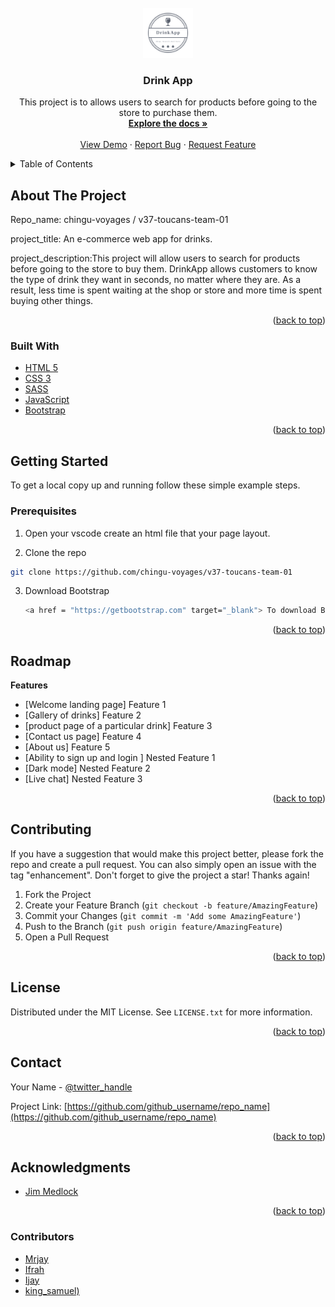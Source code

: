 <div id="top"></div>
<!--
*** Thanks for checking out the Best-README-Template. If you have a suggestion
*** that would make this better, please fork the repo and create a pull request
*** or simply open an issue with the tag "enhancement".
*** Don't forget to give the project a star!
*** Thanks again! Now go create something AMAZING! :D
-->



<!-- PROJECT SHIELDS -->
<!--
*** I'm using markdown "reference style" links for readability.
*** Reference links are enclosed in brackets [ ] instead of parentheses ( ).
*** See the bottom of this document for the declaration of the reference variables
*** for contributors-url, forks-url, etc. This is an optional, concise syntax you may use.
*** https://www.markdownguide.org/basic-syntax/#reference-style-links
-->

<!-- [![Contributors][contributors-shield]][contributors-url]
[![Forks][forks-shield]][forks-url]
[![Stargazers][stars-shield]][stars-url]
[![Issues][issues-shield]][issues-url]
[![MIT License][license-shield]][license-url]
[![LinkedIn][linkedin-shield]][linkedin-url] -->



<!-- PROJECT LOGO -->
<br />
<div align="center">
  <a href="https://github.com/https://github.comchingu-voyages/v37-toucans-team-01">
    <img src="assets/images/logo/logo.png" alt="Logo" width="80" height="80">
  </a>

<h3 align="center">Drink App</h3>

  <p align="center">
    This project is to allows users to search for products before going to the store to purchase them. 
    <br />
    <a href="https://github.com/chingu-voyages
/
v37-toucans-team-01"><strong>Explore the docs »</strong></a>
    <br />
    <br />
    <a href="https://github.com/chingu-voyages
/
v37-toucans-team-01">View Demo</a>
    ·
    <a href="https://github.com/chingu-voyages
/
v37-toucans-team-01">Report Bug</a>
    ·
    <a href="https://github.com/chingu-voyages
/
v37-toucans-team-01/issues">Request Feature</a>
  </p>
</div>



<!-- TABLE OF CONTENTS -->
<details>
  <summary>Table of Contents</summary>
  <ol>
    <li>
      <a href="#about-the-project">About The Project</a>
      <ul>
        <li><a href="#built-with">Built With</a></li>
      </ul>
    </li>
    <li>
      <a href="#getting-started">Getting Started</a>
      <ul>
        <li><a href="#prerequisites">Prerequisites</a></li>
        
      </ul>
    </li>
    <li><a href="#usage">Usage</a></li>
    <li><a href="#roadmap">Roadmap</a></li>
    <li><a href="#contributing">Contributing</a></li>
    <li><a href="#license">License</a></li>
    <li><a href="#contact">Contact</a></li>
    <li><a href="#acknowledgments">Acknowledgments</a></li>
  </ol>
</details>



<!-- ABOUT THE PROJECT -->
## About The Project

<!-- [![Product Name Screen Shot][product-screenshot]](https://example.com) -->

Repo_name: chingu-voyages
/
v37-toucans-team-01

project_title: An e-commerce web app for drinks. 

project_description:This project will allow users to search for products before going to the store to buy them.
DrinkApp allows customers to know the type of drink they want in seconds, no matter where they are. As a result, less time is spent waiting at the shop or store and more time is spent buying other things.

<p align="right">(<a href="#top">back to top</a>)</p>



### Built With

* [HTML 5](https:html.com/)
* [CSS 3](https://www.w3.org/TR/CSS/#css)
* [SASS](https://sass-lang.com/)
* [JavaScript](https://www.javascript.com/)
* [Bootstrap](https://getbootstrap.com)


<p align="right">(<a href="#top">back to top</a>)</p>



<!-- GETTING STARTED -->
## Getting Started
To get a local copy up and running follow these simple example steps.

### Prerequisites


  1. Open your vscode create an html file that your page layout.
  

 2. Clone the repo
   ```sh
   git clone https://github.com/chingu-voyages/v37-toucans-team-01
   ```
3. Download Bootstrap
   ```sh
   <a href = "https://getbootstrap.com" target="_blank"> To download Bootstrap</
   ```


  

<p align="right">(<a href="#top">back to top</a>)</p>



<!-- USAGE EXAMPLES -->
<!-- ## Usage

Use this space to show useful examples of how a project can be used. Additional screenshots, code examples and demos work well in this space. You may also link to more resources.

_For more examples, please refer to the [Documentation](https://example.com)_ -->

<!-- ROADMAP -->
## Roadmap
**Features**


- [Welcome landing page] Feature 1
- [Gallery of drinks] Feature 2
- [product page of a particular drink] Feature 3
- [Contact us page] Feature 4
- [About us] Feature 5
- [Ability to sign up and login ] Nested Feature 1
- [Dark mode] Nested Feature 2
- [Live chat] Nested Feature 3

<p align="right">(<a href="#top">back to top</a>)</p>



<!-- CONTRIBUTING -->
## Contributing

If you have a suggestion that would make this project better, please fork the repo and create a pull request. You can also simply open an issue with the tag "enhancement".
Don't forget to give the project a star! Thanks again!

1. Fork the Project
2. Create your Feature Branch (`git checkout -b feature/AmazingFeature`)
3. Commit your Changes (`git commit -m 'Add some AmazingFeature'`)
4. Push to the Branch (`git push origin feature/AmazingFeature`)
5. Open a Pull Request

<p align="right">(<a href="#top">back to top</a>)</p>



<!-- LICENSE -->
## License
Distributed under the MIT License. See 
`LICENSE.txt` for more information.

<p align="right">(<a href="#top">back to top</a>)</p>


 
<!-- CONTACT -->
## Contact

Your Name - [@twitter_handle]() 
<!-- I believe when we finally deploy we put the link of the project -->

Project Link: [https://github.com/github_username/repo_name](https://github.com/github_username/repo_name)

<p align="right">(<a href="#top">back to top</a>)</p>



<!-- ACKNOWLEDGMENTS -->
## Acknowledgments
* [Jim Medlock](https://github.com/jdmedlock)


<p align="right">(<a href="#top">back to top</a>)</p>

### Contributors
* [Mrjay](https://github.com/Jaybabaa)
* [Ifrah](https://github.com/i-f-r-a-h)
* [Ijay](https://github.com/ijayhub)
* [king_samuel)](https://github.com/frugalcodes)


<!-- MARKDOWN LINKS & IMAGES -->
<!-- https://www.markdownguide.org/basic-syntax/#reference-style-links -->
[contributors-shield]: https://img.shields.io/github/contributors/github_username/repo_name.svg?style=for-the-badge
[contributors-url]: https://github.com/github_username/repo_name/graphs/contributors
[forks-shield]: https://img.shields.io/github/forks/github_username/repo_name.svg?style=for-the-badge
[forks-url]: https://github.com/github_username/repo_name/network/members
[stars-shield]: https://img.shields.io/github/stars/github_username/repo_name.svg?style=for-the-badge
[stars-url]: https://github.com/github_username/repo_name/stargazers
[issues-shield]: https://img.shields.io/github/issues/github_username/repo_name.svg?style=for-the-badge
[issues-url]: https://github.com/github_username/repo_name/issues
[license-shield]: https://img.shields.io/github/license/github_username/repo_name.svg?style=for-the-badge
[license-url]: https://github.com/github_username/repo_name/blob/master/LICENSE.txt
[linkedin-shield]: https://img.shields.io/badge/-LinkedIn-black.svg?style=for-the-badge&logo=linkedin&colorB=555
[linkedin-url]: https://linkedin.com/in/linkedin_username
[product-screenshot]: images/screenshot.png